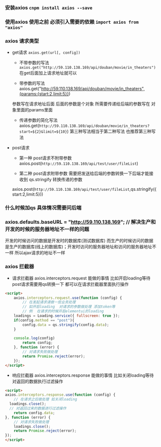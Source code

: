 ### 安装axios  `cnpm install axios --save `

### 使用axios 使用之前 必须引入需要的依赖  `import axios from "axios"`

### axios 请求类型

+ get请求 `axios.get(url[, config])`
    - 不带参数的写法 `axios.get("http://59.110.138.169/api/douban/movie/in_theaters")` 在get后面加上请求地址就可以

    - 带参数的写法 axios.get("http://59.110.138.169/api/douban/movie/in_theaters",{params:{start:2,limit:5}})
    
    参数写在请求地址后面  后面的参数是个对象 所需要传递给后端的参数写在 对象里面的params里面

    - 传递参数的简化写法  axios.get(`http://59.110.138.169/api/douban/movie/in_theaters?start=${2}&limit=${10}`) 第三种写法相当于第二种写法  也推荐第三种写法

+ post请求  

    - 第一种 post请求不附带参数 axios.post(`http://59.110.138.169/api/test/user/fileList`)

    - 第二种 post请求附带参数 需要把发送给后端的参数转换一下后端才能接收到 qs.stringify 转换传递的参数 

    axios.post(`http://59.110.138.169/api/test/user/fileList`,qs.stringify({start:2,limit:5}))

### 什么时候加qs  具体情况需要问后端  


### axios.defaults.baseURL = "http://59.110.138.169"; // 解决生产和开发的时候的服务器地址不一样的问题
 开发的时候访问的数据是开发时的数据库(测试数据库) 而生产的时候访问的数据是生产的数据库(线上的数据库)；开发时访问的服务器地址和访问的服务器地址不一样 所以ajax请求的地址不一样

### axios 拦截器 

+ 请求拦截器 axios.interceptors.request   能做的事情 比如开启loading等待  post请求需要用qs转换一下 都可以在请求拦截器里面执行操作  

```html
<script>
    axios.interceptors.request.use(function (config) {
        // 在发起请求请做一些业务处理  
        // 如开启loading  对请求的参数做处理 添加token等
        // 例  在请求的时候开启elementui的loading
    loadings = Loading.service({ fullscreen: true });
    if(config.method == "post"){
        config.data = qs.stringify(config.data);
    }
    
    console.log(config)
        return config;
    }, function (error) {
        // 对请求失败做处理
        return Promise.reject(error);
    });
</script>
```

+ 响应拦截器  axios.interceptors.response   能做的事情 比如关闭loading等待 对返回的数据执行过滤操作

```html
<script>
axios.interceptors.response.use(function (config) {
    // 在请求之后做处理 如关闭loading
  loadings.close();
  // 对返回过来的数据进行过滤操作
    return config.data;
}, function (error) {
    // 对请求失败做处理
    loadings.close();
    return Promise.reject(error);
});
</script>
```

